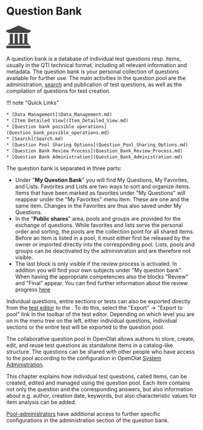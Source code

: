 # Question Bank

![](assets/repository.png)

A question bank is a database of individual test questions resp. items, usually in the QTI technical format, including all relevant information and metadata. The question bank is your personal collection of questions available for further use. The main activities in the question pool are the administration, [search](Search.md) and publication of test questions, as well as the compilation of questions for test creation.

!!! note "Quick Links"

    * [Data Management](Data_Management.md)
    * [Item Detailed View](Item_Detailed_View.md)
    * [Question bank possible operations](Question_bank_possible_operations.md)
    * [Search](Search.md)
    * [Question Pool Sharing Options](Question_Pool_Sharing_Options.md)
    * [Question Bank Review Process](Question_Bank_Review_Process.md)
    * [Question Bank Administration](Question_Bank_Administration.md)

The question bank is separated in three parts:

  * Under "**My Question Bank**" you will find My Questions, My Favorites, and Lists. Favorites and Lists are two ways to sort and organize items. Items that have been marked as favorites under "My Questions" will reappear under the "My Favorites" menu item. These are one and the same item. Changes in the Favorites are thus also saved under My Questions.
  * In the "**Public shares**" area, pools and groups are provided for the exchange of questions. While favorites and lists serve the personal order and sorting, the pools are the collection point for all shared items. Before an item is listed in a pool, it must either first be released by the owner or imported directly into the corresponding pool. Lists, pools and groups can be deactivated by the administration and are therefore not visible. 
  * The last block is only visible if the review process is activated. In addition you will find your own subjects under "My question bank". When having the appropriate competencies also the blocks "Review" and "Final" appear. You can find further information about the review progress [here](Question_Bank_Review_Process.md)

Individual questions, entire sections or tests can also be exported directly from the [test editor](../learningresources/Test_editor_QTI_2.1.md) to the . To do this, select the "Export" → "Export to pool" link in the toolbar of the test editor. Depending on which level you are on in the menu tree on the left, either individual questions, individual sections or the entire test will be exported to the question pool.

The collaborative question pool in OpenOlat allows authors to store, create, edit, and reuse test questions as standalone items in a catalog-like structure. The questions can be shared with other people who have access to the pool according to the configuration in OpenOlat [System Administration](../../manual_admin/administration/Customizing.md).

This chapter explains how individual test questions, called items, can be created, edited and managed using the question pool. Each item contains not only the question and the corresponding answers, but also information about e.g. author, creation date, keywords, but also characteristic values for item analysis can be added.

[Pool-administrators](Question_Bank_Administration.md) have additional access to further specific configurations in the administration section of the question bank.

